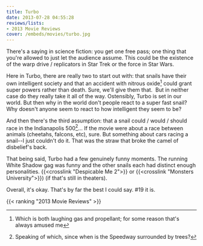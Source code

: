 ```yaml
---
title: Turbo
date: 2013-07-28 04:55:28
reviews/lists:
- 2013 Movie Reviews
cover: /embeds/movies/turbo.jpg
---
```

There's a saying in science fiction: you get one free pass; one thing that you're allowed to just let the audience assume. This could be the existence of the warp drive / replicators in Star Trek or the force in Star Wars.

<!--more-->

Here in Turbo, there are really two to start out with: that snails have their own intelligent society and that an accident with nitrous oxide[^1] could grant super powers rather than death. Sure, we'll give them that.  But in neither case do they really take it all of the way. Ostensibly, Turbo is set in our world. But then why in the world don't people react to a super fast snail? Why doesn't anyone seem to react to how intelligent they seem to be?

And then there's the third assumption: that a snail could / would / should race in the Indianapolis 500[^2]... If the movie were about a race between animals (cheetahs, falcons, etc), sure. But something about cars racing a snail--I just couldn't do it. That was the straw that broke the camel of disbelief's back.

That being said, Turbo had a few genuinely funny moments. The running White Shadow gag was funny and the other snails each had distinct enough personalities. {{<crosslink "Despicable Me 2">}} or {{<crosslink "Monsters University">}}) (if that's still in theaters).

Overall, it's okay. That's by far the best I could say. #19 it is.

{{< ranking "2013 Movie Reviews" >}}

[^1]: Which is both laughing gas and propellant; for some reason that's always amused me
[^2]: Speaking of which, since when is the Speedway surrounded by trees?